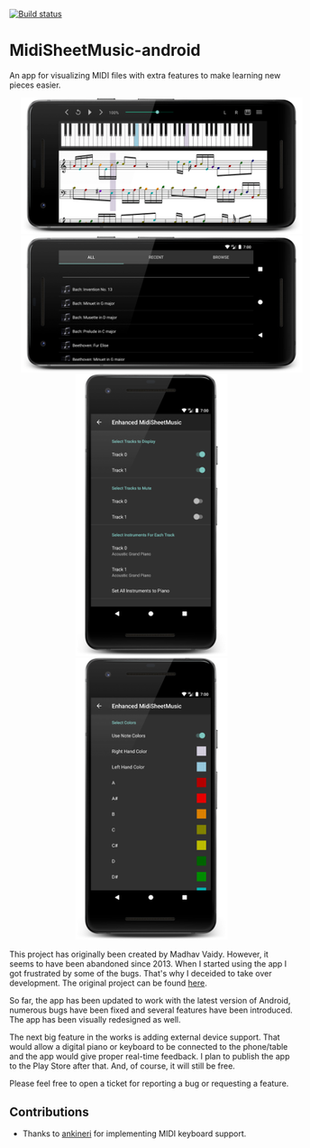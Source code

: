 [![Build status](https://build.appcenter.ms/v0.1/apps/3e640f40-a600-4159-a972-a1aae90d52a3/branches/master/badge)](https://appcenter.ms)

# MidiSheetMusic-android
An app for visualizing MIDI files with extra features to make learning new pieces easier.

<div style="text-align: center">

<img src="images/screenshot_sheet.png" width="500" hspace="20">
<br>
<img src="images/screenshot_song_list.png" width="500" hspace="20">
<br>
<img src="images/screenshot_settings1.png" height="500" hspace="20"><img src="images/screenshot_settings2.png" height="500" hspace="20">

</div>

This project has originally been created by Madhav Vaidy. However, it seems to have been abandoned since 2013. When I started using the app I got frustrated by some of the bugs. That's why I deceided to take over development.
The original project can be found [here](https://sourceforge.net/projects/midisheetmusic).

So far, the app has been updated to work with the latest version of Android, numerous bugs have been fixed and several features have been introduced. The app has been visually redesigned as well.

The next big feature in the works is adding external device support. That would allow a digital piano or keyboard to be connected to the phone/table and the app would give proper real-time feedback. I plan to publish the app to the Play Store after that. And, of course, it will still be free.

Please feel free to open a ticket for reporting a bug or requesting a feature.

## Contributions
- Thanks to [ankineri](https://github.com/ankineri) for implementing MIDI keyboard support.
